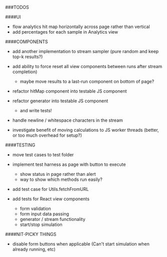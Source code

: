 
###TODOS

####UI
- flow analytics hit map horizontally across page rather than vertical
- add percentages for each sample in Analytics view


####COMPONENTS
- add another implementation to stream sampler (pure random and keep top-k results?)
- add ability to force reset all view components between runs after stream completion)
	- maybe move results to a last-run component on bottom of page?

- refactor hitMap component into testable JS component
- refactor generator into testable JS component
	- and write tests!
- handle newline / whitespace characters in the stream
- investigate benefit of moving calculations to JS worker threads (better, or too much overhead for setup?)


####TESTING
- move test cases to test folder
- implement test harness as page with button to execute
	- show status in page rather than alert
	- way to show which methods run easily?


- add test case for Utils.fetchFromURL
- add tests for React view components
	- form validation
	- form input data passing
	- generator / stream functionality
	- start/stop simulation


####NIT-PICKY THINGS
- disable form buttons when applicable (Can't start simulation when already running, etc)
